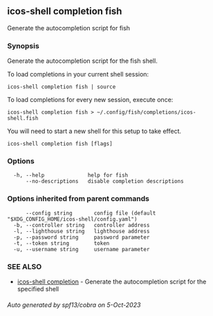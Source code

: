 ## icos-shell completion fish

Generate the autocompletion script for fish

### Synopsis

Generate the autocompletion script for the fish shell.

To load completions in your current shell session:

	icos-shell completion fish | source

To load completions for every new session, execute once:

	icos-shell completion fish > ~/.config/fish/completions/icos-shell.fish

You will need to start a new shell for this setup to take effect.


```
icos-shell completion fish [flags]
```

### Options

```
  -h, --help              help for fish
      --no-descriptions   disable completion descriptions
```

### Options inherited from parent commands

```
      --config string       config file (default "$XDG_CONFIG_HOME/icos-shell/config.yaml")
  -b, --controller string   controller address
  -l, --lighthouse string   lighthouse address
  -p, --password string     password parameter
  -t, --token string        token
  -u, --username string     username parameter
```

### SEE ALSO

* [icos-shell completion](icos-shell_completion.md)	 - Generate the autocompletion script for the specified shell

###### Auto generated by spf13/cobra on 5-Oct-2023
